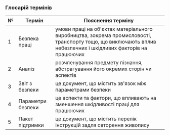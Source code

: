### Глосарій термінів
| №    | Термін             | Пояснення терміну                                                                                                                     |
| ---- | ------------------ | ------------------------------------------------------------------------------------------------------------------------------------- |
| 1    | Безпека праці           | умови праці на об'єктах матеріального виробництва, зокрема промисловості, транспорту тощо, що виключають вплив небезпечних і шкідливих факторів на працюючих |
| 2    | Аналіз            | розчленування предмету пізнання, абстрагування його окремих сторін чи аспектів |
| 3    | Звіт з безпеки    | це документ, що містить зв'язок між параметрами безпеки |
| 4    | Параметри безпеки | це аспекти та фактори, що впливають на зменшення шкідливості праці для працюючих |
| 5    | Пакет підтримки   | це документ, що містить перелік інструкцій задля свторення живопису |
